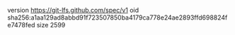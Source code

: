 version https://git-lfs.github.com/spec/v1
oid sha256:a1aa129ad8abbd91f723507850ba4179ca778e24ae2893ffd698824fe7478fed
size 2599
